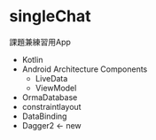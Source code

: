 # singleChat

課題兼練習用App

- Kotlin
- Android Architecture Components
  - LiveData
  - ViewModel
- OrmaDatabase
- constraintlayout
- DataBinding
- Dagger2 <- new

